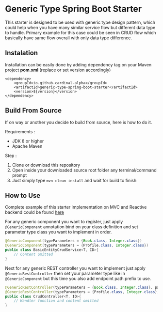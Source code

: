 # Generic Type Spring Boot Starter
This starter is designed to be used with generic type design pattern, which could help when you have many similar service flow but different data type to handle. Primary example for this case could be seen in CRUD flow which basically have same flow overall with only data type difference.

## Instalation
Installation can be easily done by adding dependency tag on your Maven project **pom.xml** (replace or set version accordingly)
```
<dependency>
    <groupId>io.github.cardinal-alpha</groupId>
    <artifactId>generic-type-spring-boot-starter</artifactId>
    <version>${version}</version>
</dependency>
```

## Build From Source
If on way or another you decide to build from source, here is how to do it.

Requirements :
- JDK 8 or higher
- Apache Maven

Step :
1. Clone or download this repository
2. Open inside your downloaded source root folder any terminal/command prompt
3. Just simply type `mvn clean install` and wait for build to finish

## How to Use
Complete example of this starter implementation on MVC and Reactive backend could be found [here](https://github.com/Cardinal-Alpha/generic-type-spring-example "Generic Implementation Example")

For any generic component you want to register, just apply `@GenericComponent` annotation bind on your class definition and set parameter type class you want to implement in order.
```java
@GenericComponent(typeParameters = {Book.class, Integer.class})
@GenericComponent(typeParameters = {Profile.class, Integer.class})
public class BasicEntityCrudService<T, ID>{
    // Content omitted
}
```

Next for any generic REST controller you want to implement just apply `@GenericRestController` then set your parameter type like in `@GenericComponent` but this time you also add endpoint path prefix to use.
```java
@GenericRestController(typeParameters = {Book.class, Integer.class}, path = "/api/book")
@GenericRestController(typeParameters = {Profile.class, Integer.class}, path = "/api/profile")
public class CrudController<T, ID>{
    // Handler function and content omitted
}
```